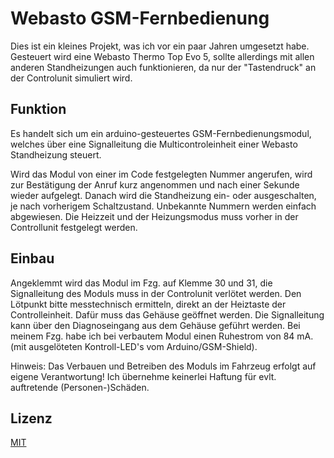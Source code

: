 # Webasto GSM-Fernbedienung

Dies ist ein kleines Projekt, was ich vor ein paar Jahren umgesetzt habe. Gesteuert wird eine Webasto Thermo Top Evo 5, sollte allerdings mit allen anderen Standheizungen auch funktionieren, da nur der "Tastendruck" an der Controlunit simuliert wird. 

## Funktion
Es handelt sich um ein arduino-gesteuertes GSM-Fernbedienungsmodul, welches über eine Signalleitung die Multicontroleinheit einer Webasto Standheizung steuert.

Wird das Modul von einer im Code festgelegten Nummer angerufen, wird zur Bestätigung der Anruf kurz angenommen und nach einer Sekunde wieder aufgelegt. Danach wird die Standheizung ein- oder ausgeschalten, je nach vorherigem Schaltzustand. Unbekannte Nummern werden einfach abgewiesen. Die Heizzeit und der Heizungsmodus muss vorher in der Controllunit festgelegt werden.

## Einbau
Angeklemmt wird das Modul im Fzg. auf Klemme 30 und 31, die Signalleitung des Moduls muss in der Controlunit verlötet werden. Den Lötpunkt bitte messtechnisch ermitteln, direkt an der Heiztaste der Controlleinheit. Dafür muss das Gehäuse geöffnet werden. Die Signalleitung kann über den Diagnoseingang aus dem Gehäuse geführt werden. 
Bei meinem Fzg. habe ich bei verbautem Modul einen Ruhestrom von 84 mA. (mit ausgelöteten Kontroll-LED's vom Arduino/GSM-Shield).

Hinweis: Das Verbauen und Betreiben des Moduls im Fahrzeug erfolgt auf eigene Verantwortung! Ich übernehme keinerlei Haftung für evlt. auftretende (Personen-)Schäden.

## Lizenz

[MIT](LICENSE.md)
